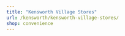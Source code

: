 ```yaml
---
title: "Kensworth Village Stores"
url: /kensworth/kensworth-village-stores/
shop: convenience
---
```

